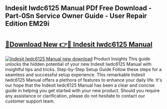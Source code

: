## Indesit Iwdc6125 Manual PDf Free Download - Part-0Sn Service Owner Guide - User Repair Edition EM29i

# <h2><a href="http://cf19640.oget.top/?id=Indesit+Iwdc6125+Manual">🔗Download New 👉🔴 Indesit Iwdc6125 Manual</a></h2>

[![Indesit Iwdc6125 Manual new download](https://i.imgur.com/5g1atiW.png)](http://cf19640.oget.top/?id=Indesit+Iwdc6125+Manual)
Product Insights This guide unlocks the hidden potential of your new Indesit Iwdc6125 Manual with insightful tips and tricks. Step-by-Step Setup Guide Follow these steps for a seamless and successful setup experience. This remarkable Indesit Iwdc6125 Manual offers a plethora of features to enhance your daily life. It's our hope that the Indesit Iwdc6125 Manual has been a clear and concise guide in helping you get started with your new product. Should you require any assistance or clarification, please do not hesitate to contact our customer support team.

